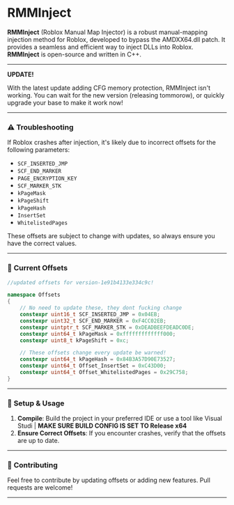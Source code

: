 
# RMMInject

**RMMInject** (Roblox Manual Map Injector) is a robust manual-mapping injection method for Roblox, developed to bypass the AMDXX64.dll patch. It provides a seamless and efficient way to inject DLLs into Roblox. **RMMInject** is open-source and written in C++.

---

**UPDATE!**

With the latest update adding CFG memory protection, RMMInject isn't working. You can wait for the new version (releasing tommorow), or quickly upgrade your base to make it work now!

---

### ⚠️ **Troubleshooting**

If Roblox crashes after injection, it's likely due to incorrect offsets for the following parameters:

- `SCF_INSERTED_JMP`
- `SCF_END_MARKER`
- `PAGE_ENCRYPTION_KEY`
- `SCF_MARKER_STK`
- `kPageMask`
- `kPageShift`
- `kPageHash`
- `InsertSet`
- `WhitelistedPages`
  
These offsets are subject to change with updates, so always ensure you have the correct values.

---

### 📜 **Current Offsets**

```cpp
//updated offsets for version-1e91b4133e334c9c!

namespace Offsets
{
    // No need to update these, they dont fucking change
    constexpr uint16_t SCF_INSERTED_JMP = 0x04EB;
    constexpr uint32_t SCF_END_MARKER = 0xF4CC02EB;
    constexpr uintptr_t SCF_MARKER_STK = 0xDEADBEEFDEADC0DE;
    constexpr uint64_t kPageMask = 0xfffffffffffff000;
    constexpr uint8_t kPageShift = 0xc;

    // These offsets change every update be warned!
    constexpr uint64_t kPageHash = 0x84B3A57D90E73527;
    constexpr uint64_t Offset_InsertSet = 0xC43D00;
    constexpr uint64_t Offset_WhitelistedPages = 0x29C758;
}
```

---

### 🔧 **Setup & Usage**

1. **Compile**: Build the project in your preferred IDE or use a tool like Visual Studi | **MAKE SURE BUILD CONFIG IS SET TO Release x64**
3. **Ensure Correct Offsets**: If you encounter crashes, verify that the offsets are up to date.

---

### 📝 **Contributing**

Feel free to contribute by updating offsets or adding new features. Pull requests are welcome!

---
